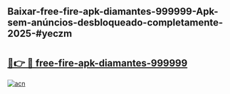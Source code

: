## Baixar-free-fire-apk-diamantes-999999-Apk-sem-anúncios-desbloqueado-completamente-2025-#yeczm

# <h2><a href="https://ainizakaria.my?title=free-fire-apk-diamantes-999999&ref=20M">🔗👉 🔴 free-fire-apk-diamantes-999999</a></h2>

[![acn](https://github.com/user-attachments/assets/0f9c940e-d8b0-45ae-aac7-cd30a18b3e1c)](https://ainizakaria.my?title=free-fire-apk-diamantes-999999&ref=20M)

